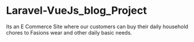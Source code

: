 # Laravel-VueJs_blog_Project
Its an E Commerce Site where our customers can buy their daily household chores to Fasions wear and other daily basic needs.
